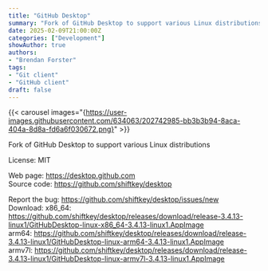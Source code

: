 ```yaml
---
title: "GitHub Desktop"
summary: "Fork of GitHub Desktop to support various Linux distributions"
date: 2025-02-09T21:00:00Z
categories: ["Development"]
showAuthor: true
authors:
- "Brendan Forster"
tags: 
- "Git client"
- "GitHub client"
draft: false
---
```


{{< carousel images="{https://user-images.githubusercontent.com/634063/202742985-bb3b3b94-8aca-404a-8d8a-fd6a6f030672.png}" >}}

Fork of GitHub Desktop to support various Linux distributions

License: MIT

Web page: <https://desktop.github.com>  
Source code: <https://github.com/shiftkey/desktop>

Report the bug: <https://github.com/shiftkey/desktop/issues/new>  
Download:   x86_64: <https://github.com/shiftkey/desktop/releases/download/release-3.4.13-linux1/GitHubDesktop-linux-x86_64-3.4.13-linux1.AppImage>  
            arm64: <https://github.com/shiftkey/desktop/releases/download/release-3.4.13-linux1/GitHubDesktop-linux-arm64-3.4.13-linux1.AppImage>  
            armv7l: <https://github.com/shiftkey/desktop/releases/download/release-3.4.13-linux1/GitHubDesktop-linux-armv7l-3.4.13-linux1.AppImage>  
